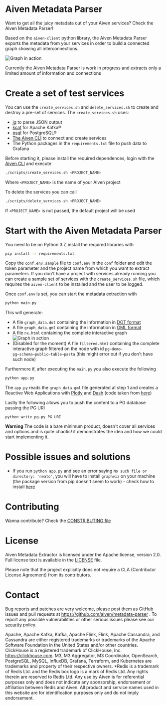 Aiven Metadata Parser
========================

Want to get all the juicy metadata out of your Aiven services? Check the Aiven Metadata Parser! 

Based on the `aiven-client` python library, the Aiven Metadata Parser exports the metadata from your services in order to build a connected graph showing all interconnections.

![Graph in action](img/graph.gif)

Currently the Aiven Metadata Parser is work in progress and extracts only a limited amount of information and connections

Create a set of test services
=============================

You can use the `create_services.sh` and `delete_services.sh` to create and destroy a pre-set of services.
The `create_services.sh` uses:

* [jq](https://stedolan.github.io/jq/) to parse JSON output
* [kcat](https://github.com/edenhill/kcat) for Apache Kafka®
* [psql](https://www.postgresql.org/docs/current/app-psql.html) for PostgreSQL®
* [The Aiven CLI](https://github.com/aiven/aiven-client) to connect and create services
* The Python packages in the `requirements.txt` file to push data to Grafana

Before starting it, please install the required dependences, login with the [Aiven CLI](https://github.com/aiven/aiven-client) and execute

```bash
./scripts/create_services.sh <PROJECT_NAME>
```

Where `<PROJECT_NAME>` is the name of your Aiven project

To delete the services you can call

```bash
./scripts/delete_services.sh <PROJECT_NAME>
```

If `<PROJECT_NAME>` is not passed, the default project will be used

Start with the Aiven Metadata Parser
=======================================

You need to be on Python 3.7, install the required libraries with

```bash
pip install -r requirements.txt
```

Copy the `conf.env.sample` file to `conf.env` in the `conf` folder and edit the token parameter and the project name from which you want to extract parameters.
If you don't have a project with services already running you can create a sample set of services with the `create_services.sh` file, which requires the `aiven-client` to be installed and the user to be logged.

Once `conf.env` is set, you can start the metadata extraction with 

```bash
python main.py
```

This will generate:
* A file `graph_data.dot` containing the information in [DOT format](https://graphviz.org/doc/info/lang.html)
* A file `graph_data.gml` containing the information in [GML format](https://en.wikipedia.org/wiki/Geography_Markup_Language)
* A file `nx.html` containing the complete interactive graph
![Graph in action](img/graph.gif)
* (Disabled for the moment) A file `filtered.html` containing the complete interactive graph filtered on the node with id `pg~demo-pg~schema~public~table~pasta` (this might error out if you don't have such node)

Furthermore if, after executing the `main.py` you also execute the following

```bash
python app.py
```

The `app.py` reads the `graph_data.gml` file generated at step 1 and creates a Reactive Web Applications with [Plotly](https://plot.ly/python/) and [Dash](https://plot.ly/dash/) (code taken from [here](https://towardsdatascience.com/python-interactive-network-visualization-using-networkx-plotly-and-dash-e44749161ed7))

Lastly the following allows you to push the content to a PG database passing the PG URI

```
python write_pg.py PG_URI
```

**Warning** 
The code is a bare minimum product, doesn't cover all services and options and is quite chaotic! it demonstrates the idea and how we could start implementing it.

Possible issues and solutions
============

- If you run `python app.py` and see an error saying `No such file or directory: 'neato'`, you will have to install `graphviz` on your machine (the package version from pip doesn't seem to work) - check how to install [here](https://graphviz.org/download/)

Contributing
============

Wanna contribute? Check the [CONSTRIBUTING file](CONTRIBUTING.md)

License
============
Aiven Metadata Extractor is licensed under the Apache license, version 2.0. Full license text is available in the [LICENSE](LICENSE) file.

Please note that the project explicitly does not require a CLA (Contributor License Agreement) from its contributors.

Contact
============
Bug reports and patches are very welcome, please post them as GitHub issues and pull requests at https://github.com/aiven/metadata-parser . 
To report any possible vulnerabilities or other serious issues please see our [security](SECURITY.md) policy.


Apache, Apache Kafka, Kafka, Apache Flink, Flink, Apache Cassandra, and Cassandra are either registered trademarks or trademarks of the Apache Software Foundation in the United States and/or other countries. ClickHouse is a registered trademark of ClickHouse, Inc. https://clickhouse.com. M3, M3 Aggregator, M3 Coordinator, OpenSearch, PostgreSQL, MySQL, InfluxDB, Grafana, Terraform, and Kubernetes are trademarks and property of their respective owners. *Redis is a trademark of Redis Ltd. and the Redis box logo is a mark of Redis Ltd. Any rights therein are reserved to Redis Ltd. Any use by Aiven is for referential purposes only and does not indicate any sponsorship, endorsement or affiliation between Redis and Aiven.  All product and service names used in this website are for identification purposes only and do not imply endorsement.
